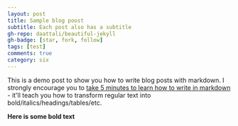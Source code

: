 ```yaml
---
layout: post
title: Sample blog poost
subtitle: Each post also has a subtitle
gh-repo: daattali/beautiful-jekyll
gh-badge: [star, fork, follow]
tags: [test]
comments: true
category: six
---
```


This is a demo post to show you how to write blog posts with markdown.  I strongly encourage you to [take 5 minutes to learn how to write in markdown](https://markdowntutorial.com/) - it'll teach you how to transform regular text into bold/italics/headings/tables/etc.

**Here is some bold text**
